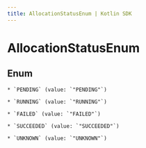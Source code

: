 ```yaml
---
title: AllocationStatusEnum | Kotlin SDK
---
```




# AllocationStatusEnum

## Enum


    * `PENDING` (value: `"PENDING"`)

    * `RUNNING` (value: `"RUNNING"`)

    * `FAILED` (value: `"FAILED"`)

    * `SUCCEEDED` (value: `"SUCCEEDED"`)

    * `UNKNOWN` (value: `"UNKNOWN"`)




